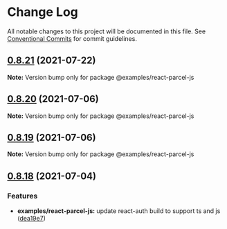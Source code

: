 # Change Log

All notable changes to this project will be documented in this file.
See [Conventional Commits](https://conventionalcommits.org) for commit guidelines.

## [0.8.21](https://github.com/tenseijs/tensei/compare/v0.8.20...v0.8.21) (2021-07-22)

**Note:** Version bump only for package @examples/react-parcel-js





## [0.8.20](https://github.com/tenseijs/tensei/compare/v0.8.19...v0.8.20) (2021-07-06)

**Note:** Version bump only for package @examples/react-parcel-js





## [0.8.19](https://github.com/tenseijs/tensei/compare/v0.8.18...v0.8.19) (2021-07-06)

**Note:** Version bump only for package @examples/react-parcel-js





## [0.8.18](https://github.com/tenseijs/tensei/compare/v0.8.17...v0.8.18) (2021-07-04)


### Features

* **examples/react-parcel-js:** update react-auth build to support ts and js ([dea19e7](https://github.com/tenseijs/tensei/commit/dea19e7ac743289b9bff6d407b3a37fc326e0b04))

